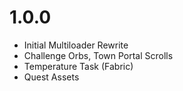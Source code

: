 # 1.0.0
- Initial Multiloader Rewrite
- Challenge Orbs, Town Portal Scrolls
- Temperature Task (Fabric)
- Quest Assets
